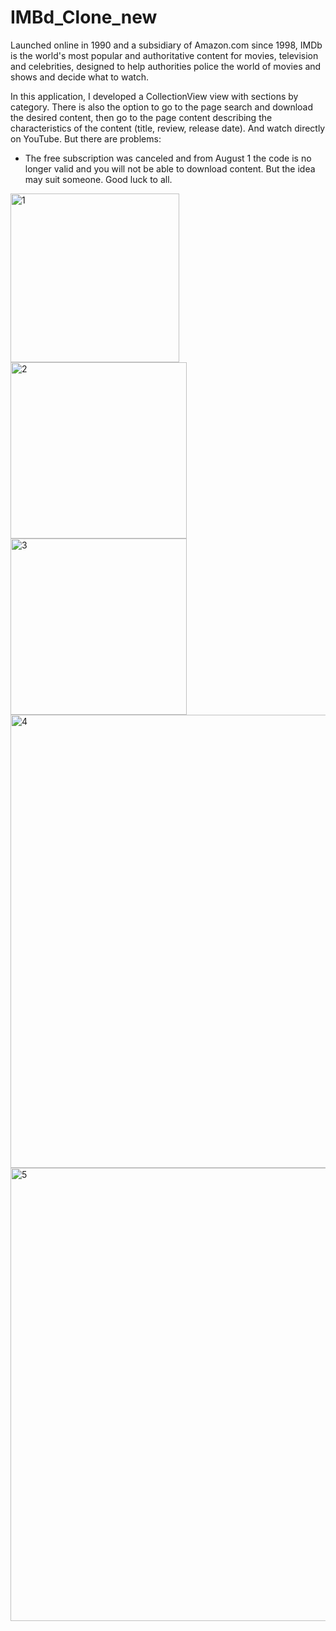 # IMBd_Clone_new
Launched online in 1990 and a subsidiary of Amazon.com since 1998, IMDb is the world's most popular and authoritative content for movies, television and celebrities, designed to help authorities police the world of movies and shows and decide what to watch.

In this application, I developed a CollectionView view with sections by category.
There is also the option to go to the page search and download the desired content, then go to the page content describing the characteristics of the content (title, review, release date).
And watch directly on YouTube.
But there are problems:
- The free subscription was canceled and from August 1 the code is no longer valid and you will not be able to download content.
But the idea may suit someone.
Good luck to all.

<img width="270" alt="1" src="https://github.com/NikolayGrinko/IMBd_Clone_new/assets/112849355/9acf0bb7-a912-49b2-add4-94c732c00490">


<img width="282" alt="2" src="https://github.com/NikolayGrinko/IMBd_Clone_new/assets/112849355/76c2b5bd-80bf-429c-a878-b24cbbb063ce">
<img width="282" alt="3" src="https://github.com/NikolayGrinko/IMBd_Clone_new/assets/112849355/fbcb39de-edb0-4491-b5ac-d7417270a8b6">
<img width="725" alt="4" src="https://github.com/NikolayGrinko/IMBd_Clone_new/assets/112849355/569c0d2c-f6f7-4f40-9d72-098c8ddd5f47">
<img width="725" alt="5" src="https://github.com/NikolayGrinko/IMBd_Clone_new/assets/112849355/76720388-3359-44fb-97f1-0e328a726fa9">
